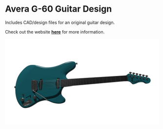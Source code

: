 # Avera G-60 Guitar Design
Includes CAD/design files for an original guitar design.

Check out the website <a href="https://orion-miller.github.io/Avera_G60_Website/" target="_blank">**here**</a> for more information.

![Website](Images\Renders\58.png)